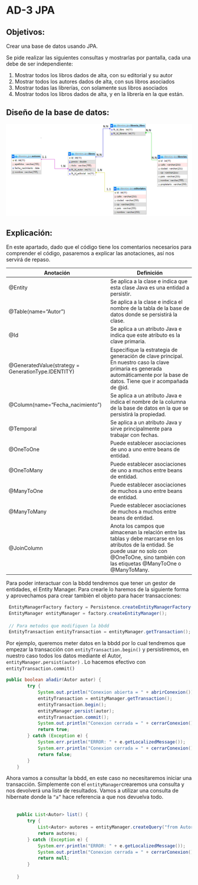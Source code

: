 # AD-3 JPA


## Objetivos:

Crear una base de datos usando JPA.

Se pide realizar las siguientes consultas y mostrarlas por pantalla, cada una debe de ser independiente:

1. Mostrar todos los libros dados de alta, con su editorial y su autor
2. Mostrar todos los autores dados de alta, con sus libros asociados
3. Mostrar todas las librerías, con solamente sus libros asociados
4. Mostrar todos los libros dados de alta, y en la librería en la que están.

## Diseño de la base de datos:

![librerias.png](src\main\resources\img/librerias.png)

## Explicación:

En este apartado, dado que el código tiene los comentarios necesarios para comprender el código, pasaremos a explicar las anotaciones, así nos servirá de repaso.

| Anotación | Definición |
| --- | --- |
| @Entity | Se aplica a la clase e indica que esta clase Java es una entidad a persistir. |
| @Table(name=“Autor”) | Se aplica a la clase e indica el nombre de la tabla de la base de datos donde se persistirá la clase. |
| @Id | Se aplica a un atributo Java e indica que este atributo es la clave primaria. |
| @GeneratedValue(strategy = GenerationType.IDENTITY) | Especifique la estrategia de generación de clave principal. En nuestro caso la clave primaria es generada automáticamente por la base de datos. Tiene que ir acompañada de @id. |
| @Column(name=“Fecha_nacimiento”) | Se aplica a un atributo Java e indica el nombre de la columna de la base de datos en la que se persistirá la propiedad. |
| @Temporal | Se aplica a un atributo Java y sirve principalmente para trabajar con fechas. |
| @OneToOne | Puede establecer asociaciones de uno a uno entre beans de entidad. |
| @OneToMany | Puede establecer asociaciones de uno a muchos entre beans de entidad. |
| @ManyToOne | Puede establecer asociaciones de muchos a uno entre beans de entidad. |
| @ManyToMany | Puede establecer asociaciones de muchos a muchos entre beans de entidad. |
| @JoinColumn | Anota los campos que almacenan la relación entre las tablas y debe marcarse en los atributos de la entidad. Se puede usar no solo con @OneToOne, sino también con las etiquetas @ManyToOne o @ManyToMany. |

Para poder interactuar con la bbdd tendremos que tener un gestor de entidades, el Entity Manager. Para crearle lo haremos de la siguiente forma y aprovechamos para crear también el objeto para hacer transacciones:

```java
 EntityManagerFactory factory = Persistence.createEntityManagerFactory("JPALibrerias");
 EntityManager entityManager = factory.createEntityManager();

 // Para metodos que modifiquen la bbdd
 EntityTransaction entityTransaction = entityManager.getTransaction();
```

Por ejemplo, queremos meter datos en la bbdd por lo cual tendremos que empezar la transacción con `entityTransaction.begin()` y persistiremos, en nuestro caso todos los datos mediante el Autor, `entityManager.persist(autor)` . Lo hacemos efectivo con `entityTransaction.commit()`

```java
public boolean añadir(Autor autor) {
		try {
			System.out.println("Conexion abierta = " + abrirConexion());
			entityTransaction = entityManager.getTransaction();
			entityTransaction.begin();
			entityManager.persist(autor);
			entityTransaction.commit();
			System.out.println("Conexion cerrada = " + cerrarConexion());
			return true;
		} catch (Exception e) {
			System.err.println("ERROR: " + e.getLocalizedMessage());
			System.err.println("Conexion cerrada = " + cerrarConexion());
			return false;
		}
	}
```

Ahora vamos a consultar la bbdd, en este caso no necesitaremos iniciar una transacción. Simplemente con el `entityManager`crearemos una consulta y nos devolverá una lista de resultados. Vamos a utilizar una consulta de hibernate donde la `“a”` hace referencia a que nos devuelva todo.

```java

	public List<Autor> list() {
		try {
			List<Autor> autores = entityManager.createQuery("from Autor a" ).getResultList();
			return autores;
		} catch (Exception e) {
			System.err.println("ERROR: " + e.getLocalizedMessage());
			System.out.println("Conexion cerrada = " + cerrarConexion());
			return null;
		}

	}
```